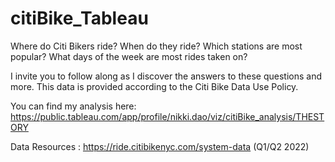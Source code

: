 # citiBike_Tableau

Where do Citi Bikers ride? When do they ride? Which stations are most popular? What days of the week are most rides taken on?

I invite you to follow along as I discover the answers to these questions and more. This data is provided according to the Citi Bike Data Use Policy.

You can find my analysis here: https://public.tableau.com/app/profile/nikki.dao/viz/citiBike_analysis/THESTORY

Data Resources : https://ride.citibikenyc.com/system-data (Q1/Q2 2022)


